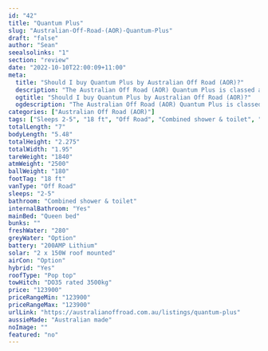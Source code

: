 ```yaml
---
id: "42"
title: "Quantum Plus"
slug: "Australian-Off-Road-(AOR)-Quantum-Plus"
draft: "false"
author: "Sean"
seealsolinks: "1"
section: "review"
date: "2022-10-10T22:00:09+11:00"
meta:
  title: "Should I buy Quantum Plus by Australian Off Road (AOR)?"
  description: "The Australian Off Road (AOR) Quantum Plus is classed as Off Road, and sleeps 2-5 people. It is Australian made and comes in at 18 ft. It generally has Combined shower & toilet."
  ogtitle: "Should I buy Quantum Plus by Australian Off Road (AOR)?"
  ogdescription: "The Australian Off Road (AOR) Quantum Plus is classed as Off Road, and sleeps 2-5 people. It is Australian made and comes in at 18 ft. It generally has Combined shower & toilet."
categories: ["Australian Off Road (AOR)"]
tags: ["Sleeps 2-5", "18 ft", "Off Road", "Combined shower & toilet", "Pop top", "Over 100k"]
totalLength: "7"
bodyLength: "5.48"
totalHeight: "2.275"
totalWidth: "1.95"
tareWeight: "1840"
atmWeight: "2500"
ballWeight: "180"
footTag: "18 ft"
vanType: "Off Road"
sleeps: "2-5"
bathroom: "Combined shower & toilet"
internalBathroom: "Yes"
mainBed: "Queen bed"
bunks: ""
freshWater: "280"
greyWater: "Option"
battery: "200AMP Lithium"
solar: "2 x 150W roof mounted"
airCon: "Option"
hybrid: "Yes"
roofType: "Pop top"
towHitch: "DO35 rated 3500kg"
price: "123900"
priceRangeMin: "123900"
priceRangeMax: "123900"
urlLink: "https://australianoffroad.com.au/listings/quantum-plus"
aussieMade: "Australian made"
noImage: ""
featured: "no"
---
```

